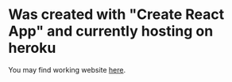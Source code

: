 # Was created with "Create React App" and currently hosting on heroku

You may find working website [here](https://react-heroku-flexflix.herokuapp.com/).
